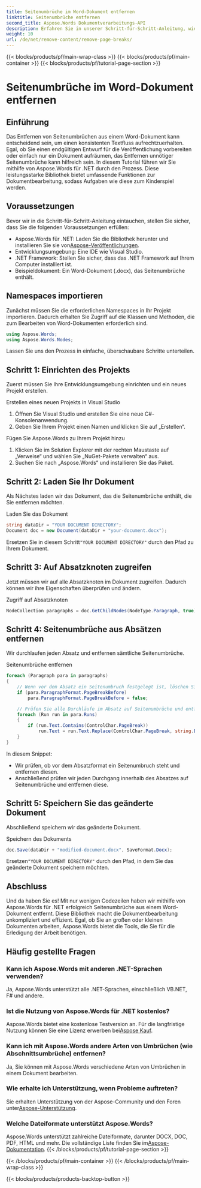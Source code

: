 ```yaml
---
title: Seitenumbrüche im Word-Dokument entfernen
linktitle: Seitenumbrüche entfernen
second_title: Aspose.Words Dokumentverarbeitungs-API
description: Erfahren Sie in unserer Schritt-für-Schritt-Anleitung, wie Sie mit Aspose.Words für .NET Seitenumbrüche in einem Word-Dokument entfernen. Verbessern Sie Ihre Fähigkeiten zur Dokumentbearbeitung.
weight: 10
url: /de/net/remove-content/remove-page-breaks/
---
```


{{< blocks/products/pf/main-wrap-class >}}
{{< blocks/products/pf/main-container >}}
{{< blocks/products/pf/tutorial-page-section >}}

# Seitenumbrüche im Word-Dokument entfernen

## Einführung

Das Entfernen von Seitenumbrüchen aus einem Word-Dokument kann entscheidend sein, um einen konsistenten Textfluss aufrechtzuerhalten. Egal, ob Sie einen endgültigen Entwurf für die Veröffentlichung vorbereiten oder einfach nur ein Dokument aufräumen, das Entfernen unnötiger Seitenumbrüche kann hilfreich sein. In diesem Tutorial führen wir Sie mithilfe von Aspose.Words für .NET durch den Prozess. Diese leistungsstarke Bibliothek bietet umfassende Funktionen zur Dokumentbearbeitung, sodass Aufgaben wie diese zum Kinderspiel werden.

## Voraussetzungen

Bevor wir in die Schritt-für-Schritt-Anleitung eintauchen, stellen Sie sicher, dass Sie die folgenden Voraussetzungen erfüllen:

-  Aspose.Words für .NET: Laden Sie die Bibliothek herunter und installieren Sie sie von[Aspose-Veröffentlichungen](https://releases.aspose.com/words/net/).
- Entwicklungsumgebung: Eine IDE wie Visual Studio.
- .NET Framework: Stellen Sie sicher, dass das .NET Framework auf Ihrem Computer installiert ist.
- Beispieldokument: Ein Word-Dokument (.docx), das Seitenumbrüche enthält.

## Namespaces importieren

Zunächst müssen Sie die erforderlichen Namespaces in Ihr Projekt importieren. Dadurch erhalten Sie Zugriff auf die Klassen und Methoden, die zum Bearbeiten von Word-Dokumenten erforderlich sind.

```csharp
using Aspose.Words;
using Aspose.Words.Nodes;
```

Lassen Sie uns den Prozess in einfache, überschaubare Schritte unterteilen.

## Schritt 1: Einrichten des Projekts

Zuerst müssen Sie Ihre Entwicklungsumgebung einrichten und ein neues Projekt erstellen.

Erstellen eines neuen Projekts in Visual Studio
1. Öffnen Sie Visual Studio und erstellen Sie eine neue C#-Konsolenanwendung.
2. Geben Sie Ihrem Projekt einen Namen und klicken Sie auf „Erstellen“.

Fügen Sie Aspose.Words zu Ihrem Projekt hinzu
1. Klicken Sie im Solution Explorer mit der rechten Maustaste auf „Verweise“ und wählen Sie „NuGet-Pakete verwalten“ aus.
2. Suchen Sie nach „Aspose.Words“ und installieren Sie das Paket.

## Schritt 2: Laden Sie Ihr Dokument

Als Nächstes laden wir das Dokument, das die Seitenumbrüche enthält, die Sie entfernen möchten.

Laden Sie das Dokument
```csharp
string dataDir = "YOUR DOCUMENT DIRECTORY"; 
Document doc = new Document(dataDir + "your-document.docx");
```
 Ersetzen Sie in diesem Schritt`"YOUR DOCUMENT DIRECTORY"` durch den Pfad zu Ihrem Dokument.

## Schritt 3: Auf Absatzknoten zugreifen

Jetzt müssen wir auf alle Absatzknoten im Dokument zugreifen. Dadurch können wir ihre Eigenschaften überprüfen und ändern.

Zugriff auf Absatzknoten
```csharp
NodeCollection paragraphs = doc.GetChildNodes(NodeType.Paragraph, true);
```

## Schritt 4: Seitenumbrüche aus Absätzen entfernen

Wir durchlaufen jeden Absatz und entfernen sämtliche Seitenumbrüche.

Seitenumbrüche entfernen
```csharp
foreach (Paragraph para in paragraphs)
{
    // Wenn vor dem Absatz ein Seitenumbruch festgelegt ist, löschen Sie diesen.
    if (para.ParagraphFormat.PageBreakBefore)
        para.ParagraphFormat.PageBreakBefore = false;

    // Prüfen Sie alle Durchläufe im Absatz auf Seitenumbrüche und entfernen Sie diese.
    foreach (Run run in para.Runs)
    {
        if (run.Text.Contains(ControlChar.PageBreak))
            run.Text = run.Text.Replace(ControlChar.PageBreak, string.Empty);
    }
}
```
In diesem Snippet:
- Wir prüfen, ob vor dem Absatzformat ein Seitenumbruch steht und entfernen diesen.
- Anschließend prüfen wir jeden Durchgang innerhalb des Absatzes auf Seitenumbrüche und entfernen diese.

## Schritt 5: Speichern Sie das geänderte Dokument

Abschließend speichern wir das geänderte Dokument.

Speichern des Dokuments
```csharp
doc.Save(dataDir + "modified-document.docx", SaveFormat.Docx);
```
 Ersetzen`"YOUR DOCUMENT DIRECTORY"` durch den Pfad, in dem Sie das geänderte Dokument speichern möchten.

## Abschluss

Und da haben Sie es! Mit nur wenigen Codezeilen haben wir mithilfe von Aspose.Words für .NET erfolgreich Seitenumbrüche aus einem Word-Dokument entfernt. Diese Bibliothek macht die Dokumentbearbeitung unkompliziert und effizient. Egal, ob Sie an großen oder kleinen Dokumenten arbeiten, Aspose.Words bietet die Tools, die Sie für die Erledigung der Arbeit benötigen.

## Häufig gestellte Fragen

### Kann ich Aspose.Words mit anderen .NET-Sprachen verwenden?
Ja, Aspose.Words unterstützt alle .NET-Sprachen, einschließlich VB.NET, F# und andere.

### Ist die Nutzung von Aspose.Words für .NET kostenlos?
 Aspose.Words bietet eine kostenlose Testversion an. Für die langfristige Nutzung können Sie eine Lizenz erwerben bei[Aspose Kauf](https://purchase.aspose.com/buy).

### Kann ich mit Aspose.Words andere Arten von Umbrüchen (wie Abschnittsumbrüche) entfernen?
Ja, Sie können mit Aspose.Words verschiedene Arten von Umbrüchen in einem Dokument bearbeiten.

### Wie erhalte ich Unterstützung, wenn Probleme auftreten?
 Sie erhalten Unterstützung von der Aspose-Community und den Foren unter[Aspose-Unterstützung](https://forum.aspose.com/c/words/8).

### Welche Dateiformate unterstützt Aspose.Words?
Aspose.Words unterstützt zahlreiche Dateiformate, darunter DOCX, DOC, PDF, HTML und mehr. Die vollständige Liste finden Sie im[Aspose-Dokumentation](https://reference.aspose.com/words/net/).
{{< /blocks/products/pf/tutorial-page-section >}}

{{< /blocks/products/pf/main-container >}}
{{< /blocks/products/pf/main-wrap-class >}}

{{< blocks/products/products-backtop-button >}}
